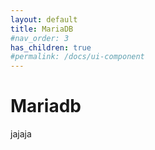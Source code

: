 ```yaml
---
layout: default
title: MariaDB
#nav_order: 3
has_children: true
#permalink: /docs/ui-component
---
```


# Mariadb

jajaja
